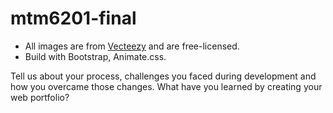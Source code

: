 # mtm6201-final

- All images are from [Vecteezy](https://vecteezy.com/) and are free-licensed.
- Build with Bootstrap, Animate.css.

Tell us about your process, challenges you faced during development and how you overcame those changes. What have you learned by creating your web portfolio?
